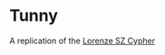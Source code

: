 # Tunny
A replication of the [Lorenze SZ Cypher](https://en.wikipedia.org/wiki/Cryptanalysis_of_the_Lorenz_cipher)
